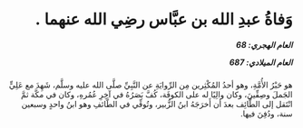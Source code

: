 <h1 dir="rtl">وَفاةُ عبدِ الله بن عبَّاس رضِي الله عنهما .</h1>

<h5 dir="rtl">العام الهجري:  68

العام الميلادي: 687

</h5>

<p dir="rtl">هو حَبْرُ الأُمَّةِ، وهو أحدُ المُكْثِرين مِن الرِّوايَةِ عن النَّبِيِّ صلَّى الله عليه وسلَّم، شَهِدَ مع عَلِيٍّ الجَملَ وصِفِّينَ، وكان والِيًا له على الكوفَة، كُفَّ بَصَرُهُ في آخِرِ عُمُرهِ، وكان في مكَّة ثمَّ انْتَقل إلى الطَّائِف بعدَ أن أَخرَجَهُ ابنُ الزُّبير، وتُوفِّي في الطَّائفِ وهو ابنُ واحدٍ وسبعين سنة، ودُفِنَ فيها.</p></br>
